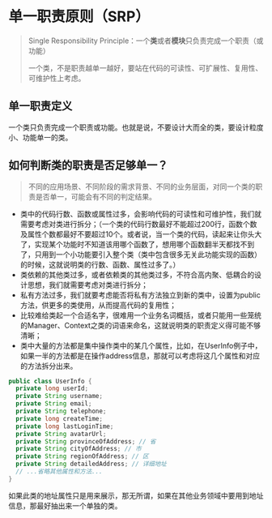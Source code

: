 # 单一职责原则（SRP）

> Single Responsibility Principle：一个**类**或者**模块**只负责完成一个职责（或功能）
>
> 一个类，不是职责越单一越好，要站在代码的可读性、可扩展性、复用性、可维护性上考虑。

## 单一职责定义

一个类只负责完成一个职责或功能。也就是说，不要设计大而全的类，要设计粒度小、功能单一的类。

## 如何判断类的职责是否足够单一？

> 不同的应用场景、不同阶段的需求背景、不同的业务层面，对同一个类的职责是否单一，可能会有不同的判定结果。

*   类中的代码行数、函数或属性过多，会影响代码的可读性和可维护性，我们就需要考虑对类进行拆分；（一个类的代码行数最好不能超过200行，函数个数及属性个数都最好不要超过10个。或者说，当一个类的代码，读起来让你头大了，实现某个功能时不知道该用哪个函数了，想用哪个函数翻半天都找不到了，只用到一个小功能要引入整个类（类中包含很多无关此功能实现的函数）的时候，这就说明类的行数、函数、属性过多了。）
*   类依赖的其他类过多，或者依赖类的其他类过多，不符合高内聚、低耦合的设计思想，我们就需要考虑对类进行拆分；
*   私有方法过多，我们就要考虑能否将私有方法独立到新的类中，设置为public方法，供更多的类使用，从而提高代码的复用性；
*   比较难给类起一个合适名字，很难用一个业务名词概括，或者只能用一些笼统的Manager、Context之类的词语来命名，这就说明类的职责定义得可能不够清晰；
*   类中大量的方法都是集中操作类中的某几个属性，比如，在UserInfo例子中，如果一半的方法都是在操作address信息，那就可以考虑将这几个属性和对应的方法拆分出来。

```java
public class UserInfo {
  private long userId;
  private String username;
  private String email;
  private String telephone;
  private long createTime;
  private long lastLoginTime;
  private String avatarUrl;
  private String provinceOfAddress; // 省
  private String cityOfAddress; // 市
  private String regionOfAddress; // 区 
  private String detailedAddress; // 详细地址
  // ...省略其他属性和方法...
}

```

如果此类的地址属性只是用来展示，那无所谓，如果在其他业务领域中要用到地址信息，那最好抽出来一个单独的类。